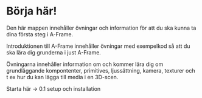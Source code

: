 # Börja här!

Den här mappen innehåller övningar och information för att du ska kunna ta dina första steg i A-Frame.

Introduktionen till A-Frame innehåller övningar med exempelkod så att du ska lära dig grunderna i just A-Frame.


Övningarna innehåller information om och kommer lära dig om grundläggande kompontenter, primitives, ljussättning, kamera, texturer och t ex hur du kan lägga till media i en 3D-scen.

Starta här -> 0.1 setup och installation
